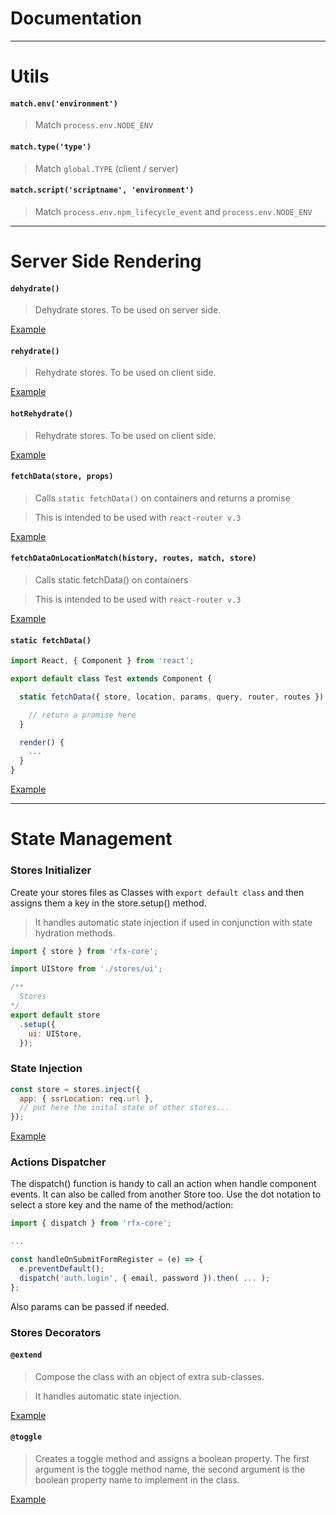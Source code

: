 # Documentation
---

# Utils


#### `match.env('environment')`

> Match `process.env.NODE_ENV`

#### `match.type('type')`

> Match `global.TYPE` (client / server)

#### `match.script('scriptname', 'environment')`

> Match `process.env.npm_lifecycle_event` and `process.env.NODE_ENV`

---

# Server Side Rendering

#### `dehydrate()`

> Dehydrate stores. To be used on server side.

[Example](https://github.com/foxhound87/rfx-stack/blob/c2e5e1a1c2f02bbc27e5391a377d4f46857ca08c/src/web/ssr.js#L33)

#### `rehydrate()`

> Rehydrate stores. To be used on client side.

[Example](https://github.com/foxhound87/rfx-stack/blob/c2e5e1a1c2f02bbc27e5391a377d4f46857ca08c/src/web/client.jsx#L16)

#### `hotRehydrate()`

> Rehydrate stores. To be used on client side.

[Example](https://github.com/foxhound87/rfx-stack/blob/c2e5e1a1c2f02bbc27e5391a377d4f46857ca08c/src/web/client.jsx#L16)

#### `fetchData(store, props)`

> Calls `static fetchData()` on containers and returns a promise

> This is intended to be used with `react-router v.3`

[Example](https://github.com/foxhound87/rfx-stack/blob/c2e5e1a1c2f02bbc27e5391a377d4f46857ca08c/src/web/client.jsx#L26)


#### `fetchDataOnLocationMatch(history, routes, match, store)`

> Calls static fetchData() on containers

> This is intended to be used with `react-router v.3`

[Example](https://github.com/foxhound87/rfx-stack/blob/686acba7a130ff87ae5381cab3b90f169ecf341b/src/web/client.jsx#L19)

#### `static fetchData()`

```javascript
import React, { Component } from 'react';

export default class Test extends Component {

  static fetchData({ store, location, params, query, router, routes }) {

    // return a promise here
  }

  render() {
    ...
  }
}
```
[Example](https://github.com/foxhound87/rfx-stack/blob/686acba7a130ff87ae5381cab3b90f169ecf341b/src/shared/containers/Messages.jsx#L17)

---

# State Management

### Stores Initializer

Create your stores files as Classes with `export default class` and then assigns them a key in the store.setup() method.

> It handles automatic state injection if used in conjunction with state hydration methods.

```javascript
import { store } from 'rfx-core';

import UIStore from './stores/ui';

/**
  Stores
*/
export default store
  .setup({
    ui: UIStore,
  });
```

### State Injection

```javascript
const store = stores.inject({
  app: { ssrLocation: req.url },
  // put here the inital state of other stores...
});
```

[Example](https://github.com/foxhound87/rfx-stack/blob/686acba7a130ff87ae5381cab3b90f169ecf341b/src/web/ssr.js#L14)

### Actions Dispatcher

The dispatch() function is handy to call an action when handle component events. It can also be called from another Store too.
 Use the dot notation to select a store key and the name of the method/action:

```javascript
import { dispatch } from 'rfx-core';

...

const handleOnSubmitFormRegister = (e) => {
  e.preventDefault();
  dispatch('auth.login', { email, password }).then( ... );
};
```
Also params can be passed if needed.


### Stores Decorators

#### `@extend`

> Compose the class with an object of extra sub-classes.

> It handles automatic state injection.

[Example](https://github.com/foxhound87/rfx-stack/blob/c2e5e1a1c2f02bbc27e5391a377d4f46857ca08c/src/shared/stores/ui.js#L17)

#### `@toggle`

> Creates a toggle method and assigns a boolean property. The first argument is the toggle method name, the second argument is the boolean property name to implement in the class.

[Example](https://github.com/foxhound87/rfx-stack/blob/c2e5e1a1c2f02bbc27e5391a377d4f46857ca08c/src/shared/stores/ui.js#L24)



